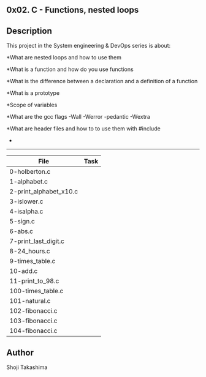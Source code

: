 0x02. C - Functions, nested loops
---
## Description

This project in the System engineering & DevOps series is about:

*What are nested loops and how to use them

*What is a function and how do you use functions

*What is the difference between a declaration and a definition of a function

*What is a prototype

*Scope of variables

*What are the gcc flags -Wall -Werror -pedantic -Wextra

*What are header files and how to to use them with #include

*

---
File|Task
---|---
0-holberton.c | 
1-alphabet.c | 
2-print_alphabet_x10.c | 
3-islower.c | 
4-isalpha.c | 
5-sign.c | 
6-abs.c | 
7-print_last_digit.c | 
8-24_hours.c | 
9-times_table.c | 
10-add.c | 
11-print_to_98.c | 
100-times_table.c | 
101-natural.c | 
102-fibonacci.c | 
103-fibonacci.c | 
104-fibonacci.c | 

## Author
 Shoji Takashima
